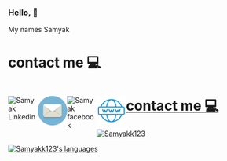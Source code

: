 ### Hello, 👋

My names Samyak 

# contact me :computer:
<a href="https://www.linkedin.com/in/samyak-mehta2/">
<img align="left" alt="Samyak Linkedin" width="60px" src="https://raw.githubusercontent.com/peterthehan/peterthehan/master/assets/linkedin.svg" style="max-width:100%;">
</a>
<!-- Fix this one tmrw -->
<a href="mailto:samyakmehta@mail.utoronto.ca">
  <img align="left" alt="Samyak Linkedin" width="60px" src="https://github.com/Samyakk123/Samyakk123/blob/main/icons/mail.png" style="max-width:100%;">
</a>
<a href="https://www.facebook.com/samyak.mt/">
  <img align="left" alt="Samyak facebook" width="60px" src="https://github.com/peterthehan/peterthehan/blob/master/assets/facebook.svg" style="max-width:100%;">
</a>

<a href="https://samyakmehta.me/">
  <img align="left" alt="Samyak facebook" width="60px" height="60px" src="https://github.com/Samyakk123/Samyakk123/blob/main/icons/website.png" style="max-width:100%;">


# contact me :computer:
<img align="center" alt="Samyakk123" src="https://komarev.com/ghpvc/?username=Samyakk123"/>

<p align="left">
  <img alt="Samyakk123's languages" src="https://github-readme-stats.vercel.app/api/top-langs/?username=Samyakk123&langs_count=6&layout=compact&theme=dark"/>
</p>

<!--
**Samyakk123/Samyakk123** is a ✨ _special_ ✨ repository because its `README.md` (this file) appears on your GitHub profile.

Here are some ideas to get you started:
...
- 🔭 I’m currently working on ...
- 🌱 I’m currently learning ...
- 👯 I’m looking to collaborate on ...
- 🤔 I’m looking for help with ...
- 💬 Ask me about ...
- 📫 How to reach me: ...
- 😄 Pronouns: ...
- ⚡ Fun fact: ...
-->

[1]: https://samyakmehta.me/
[2]: https://www.linkedin.com/in/samyak-mehta2/
[3]: https://www.facebook.com/samyak.mt/
[4]: https://samyakmehta.me/
